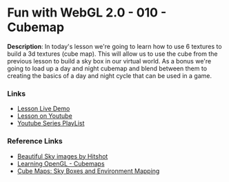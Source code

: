 # Fun with WebGL 2.0 - 010 - Cubemap

**Description**:
In today's lesson we're going to learn how to use 6 textures to build a 3d textures (cube map). This will allow us to use the cube from the previous lesson to build a sky box in our virtual world. As a bonus we're going to load up a day and night cubemap and blend between them to creating the basics of a day and night cycle that can be used in a game.

### Links
* [Lesson Live Demo](https://sketchpunk.github.io/funwithwebgl/lesson_010/viewer.html)
* [Lesson on Youtube](https://youtu.be/77IxXXNThok)
* [Youtube Series PlayList](https://www.youtube.com/playlist?list=PLMinhigDWz6emRKVkVIEAaePW7vtIkaIF)

### Reference Links
* [Beautiful Sky images by Hitshot](https://forums.epicgames.com/unreal-tournament-2003-2004/ut2004-level-editing-modeling-skinning/108243-my-skies-and-and-cliff-textures-large-images?506748-My-skies-and-and-cliff-textures-(large-images!)=)
* [Learning OpenGL - Cubemaps](https://learnopengl.com/#!Advanced-OpenGL/Cubemaps)
* [Cube Maps: Sky Boxes and Environment Mapping](http://antongerdelan.net/opengl/cubemaps.html)